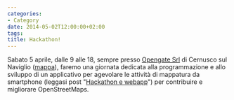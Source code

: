 ```yaml
---
categories:
- Category
date: 2014-05-02T12:00:00+02:00
tags:
title: Hackathon!
---
```

Sabato 5 aprile, dalle 9 alle 18, sempre presso [Opengate Srl](http://www.opengate.biz/) di Cernusco sul Naviglio ([mappa](http://www.openstreetmap.org/?mlat=45.517945289611816&mlon=9.342777729034424#map=16/45.5179/9.3428)), faremo una giornata dedicata alla programmazione e allo sviluppo di un applicativo per agevolare le attività di mappatura da smartphone (leggasi post "[Hackathon e webapp](http://forum.viglug.org/index.php?topic=2066.0)") per contribuire e migliorare OpenStreetMaps.

